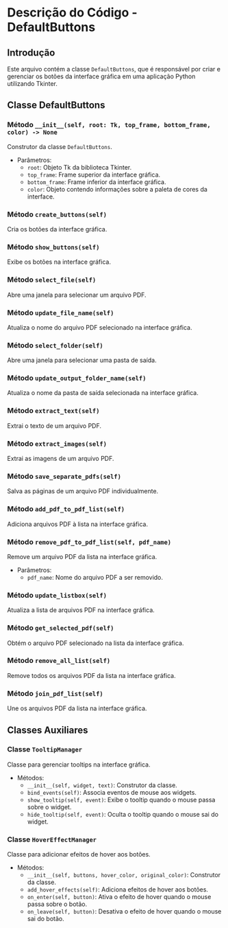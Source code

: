 # Descrição do Código - DefaultButtons

## Introdução

Este arquivo contém a classe `DefaultButtons`, que é responsável por criar e gerenciar os botões da interface gráfica em uma aplicação Python utilizando Tkinter.

## Classe DefaultButtons

### Método `__init__(self, root: Tk, top_frame, bottom_frame, color) -> None`

Construtor da classe `DefaultButtons`.
- Parâmetros:
  - `root`: Objeto Tk da biblioteca Tkinter.
  - `top_frame`: Frame superior da interface gráfica.
  - `bottom_frame`: Frame inferior da interface gráfica.
  - `color`: Objeto contendo informações sobre a paleta de cores da interface.

### Método `create_buttons(self)`

Cria os botões da interface gráfica.

### Método `show_buttons(self)`

Exibe os botões na interface gráfica.

### Método `select_file(self)`

Abre uma janela para selecionar um arquivo PDF.

### Método `update_file_name(self)`

Atualiza o nome do arquivo PDF selecionado na interface gráfica.

### Método `select_folder(self)`

Abre uma janela para selecionar uma pasta de saída.

### Método `update_output_folder_name(self)`

Atualiza o nome da pasta de saída selecionada na interface gráfica.

### Método `extract_text(self)`

Extrai o texto de um arquivo PDF.

### Método `extract_images(self)`

Extrai as imagens de um arquivo PDF.

### Método `save_separate_pdfs(self)`

Salva as páginas de um arquivo PDF individualmente.

### Método `add_pdf_to_pdf_list(self)`

Adiciona arquivos PDF à lista na interface gráfica.

### Método `remove_pdf_to_pdf_list(self, pdf_name)`

Remove um arquivo PDF da lista na interface gráfica.
- Parâmetros:
  - `pdf_name`: Nome do arquivo PDF a ser removido.

### Método `update_listbox(self)`

Atualiza a lista de arquivos PDF na interface gráfica.

### Método `get_selected_pdf(self)`

Obtém o arquivo PDF selecionado na lista da interface gráfica.

### Método `remove_all_list(self)`

Remove todos os arquivos PDF da lista na interface gráfica.

### Método `join_pdf_list(self)`

Une os arquivos PDF da lista na interface gráfica.

## Classes Auxiliares

### Classe `TooltipManager`

Classe para gerenciar tooltips na interface gráfica.
- Métodos:
  - `__init__(self, widget, text)`: Construtor da classe.
  - `bind_events(self)`: Associa eventos de mouse aos widgets.
  - `show_tooltip(self, event)`: Exibe o tooltip quando o mouse passa sobre o widget.
  - `hide_tooltip(self, event)`: Oculta o tooltip quando o mouse sai do widget.

### Classe `HoverEffectManager`

Classe para adicionar efeitos de hover aos botões.
- Métodos:
  - `__init__(self, buttons, hover_color, original_color)`: Construtor da classe.
  - `add_hover_effects(self)`: Adiciona efeitos de hover aos botões.
  - `on_enter(self, button)`: Ativa o efeito de hover quando o mouse passa sobre o botão.
  - `on_leave(self, button)`: Desativa o efeito de hover quando o mouse sai do botão.

